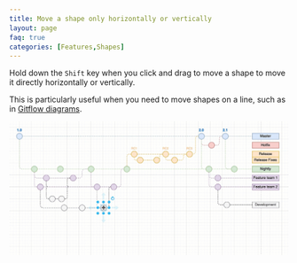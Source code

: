 ```yaml
---
title: Move a shape only horizontally or vertically
layout: page
faq: true
categories: [Features,Shapes]
---
```


Hold down the ``Shift`` key when you click and drag to move a shape to move it directly horizontally or vertically. 

This is particularly useful when you need to move shapes on a line, such as in [Gitflow diagrams](/blog/gitflow-diagram.html).

<img src="/assets/img/blog/shape-move-horizontal-vertical.gif" style="max-width:100%;height:auto;" alt="Move a shape horizontally or vertically">